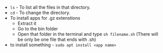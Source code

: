 * `ls` - To list all the files in that directory.
* `cd` - To change the directory.
* To install apps for .gz extenstions
    * Extract it
    * Go to the bin folder
    * Open that folder in the terminal and type `sh filename.sh` (There will be only be one file that ends with .sh)
* to install something - `sudo apt install <app name>`

